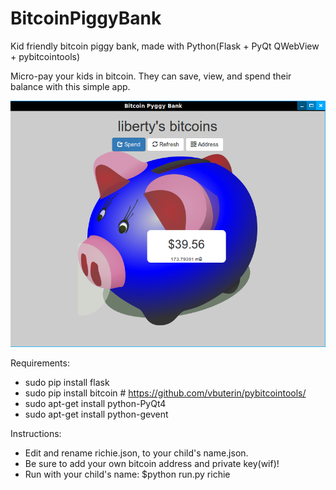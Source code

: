 # BitcoinPiggyBank
Kid friendly bitcoin piggy bank, made with Python(Flask + PyQt QWebView + pybitcointools)

Micro-pay your kids in bitcoin.
They can save, view, and spend their balance with this simple app.

![Screenshot](https://raw.githubusercontent.com/SteveV916/BitcoinPiggyBank/master/screen.png "Screenshot")

Requirements:
- sudo pip install flask
- sudo pip install bitcoin # https://github.com/vbuterin/pybitcointools/
- sudo apt-get install python-PyQt4
- sudo apt-get install python-gevent

Instructions:
- Edit and rename richie.json, to your child's name.json.
- Be sure to add your own bitcoin address and private key(wif)!
- Run with your child's name: $python run.py richie
